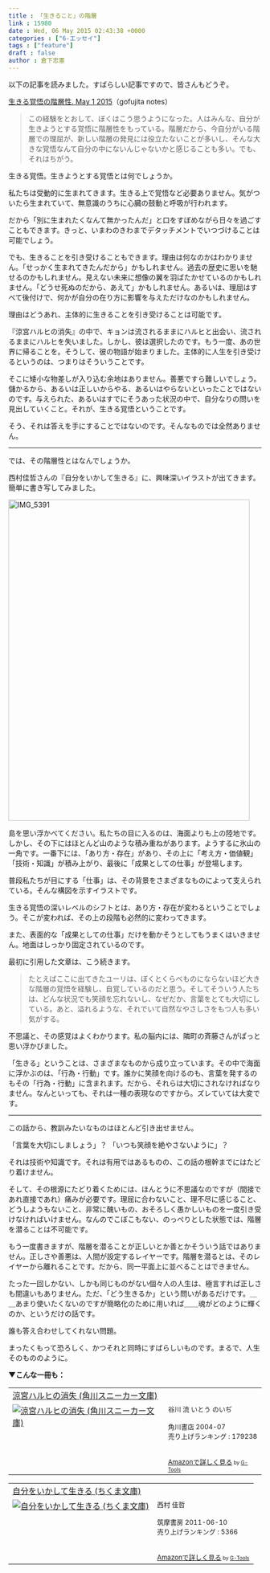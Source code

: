 ```yaml
---
title : 「生きること」の階層
link : 15980
date : Wed, 06 May 2015 02:43:38 +0000
categories : ["6-エッセイ"]
tags : ["feature"]
draft : false
author : 倉下忠憲
---
```


以下の記事を読みました。すばらしい記事ですので、皆さんもどうぞ。

<a href="http://gofujita.net/notes_alchan.html" target="_blank">生きる覚悟の階層性. May 1 2015</a>（gofujita notes）

<blockquote>この経験をとおして、ぼくはこう思うようになった。人はみんな、自分が生きようとする覚悟に階層性をもっている。階層だから、今自分がいる階層での理屈が、新しい階層の発見には役立たないことが多いし、そんな大きな覚悟なんて自分の中にないんじゃないかと感じることも多い。でも、それはちがう。</blockquote>

生きる覚悟。生きようとする覚悟とは何でしょうか。

私たちは受動的に生まれてきます。生きる上で覚悟など必要ありません。気がついたら生まれていて、無意識のうちに心臓の鼓動と呼吸が行われます。

だから「別に生まれたくなんて無かったんだ」と口をすぼめながら日々を過ごすこともできます。きっと、いまわのきわまでデタッチメントでいつづけることは可能でしょう。

でも、生きることを引き受けることもできます。理由は何なのかはわかりません。「せっかく生まれてきたんだから」かもしれません。過去の歴史に思いを馳せるのかもしれません。見えない未来に想像の翼を羽ばたかせているのかもしれません。「どうせ死ぬのだから、あえて」かもしれません。あるいは、理屈はすべて後付けで、何かが自分の在り方に影響を与えただけなのかもしれません。

理由はどうあれ、主体的に生きることを引き受けることは可能です。

『涼宮ハルヒの消失』の中で、キョンは流されるままにハルヒと出会い、流されるままにハルヒを失いました。しかし、彼は選択したのです。もう一度、あの世界に帰ることを。そうして、彼の物語が始まりました。主体的に人生を引き受けるというのは、つまりはそういうことです。

そこに矮小な物差しが入り込む余地はありません。善悪ですら難しいでしょう。儲かるから、あるいは正しいからやる、あるいはやらないといったことではないのです。与えられた、あるいはすでにそうあった状況の中で、自分なりの問いを見出していくこと。それが、生きる覚悟ということです。

そう、それは答えを手にすることではないのです。そんなものでは全然ありません。

<hr />

では、その階層性とはなんでしょうか。

西村佳哲さんの『自分をいかして生きる』に、興味深いイラストが出てきます。簡単に書き写してみました。

<a href="https://rashita.net/blog/wp-content/uploads/2015/05/IMG_5391.jpg"><img src="https://rashita.net/blog/wp-content/uploads/2015/05/IMG_5391.jpg" alt="IMG_5391" width="480" height="640" class="alignnone size-full wp-image-15981" /></a>

島を思い浮かべてください。私たちの目に入るのは、海面よりも上の陸地です。しかし、その下にはほとんど山のような積み重ねがあります。ようするに氷山の一角です。一番下には、「あり方・存在」があり、その上に「考え方・価値観」「技術・知識」が積み上がり、最後に「成果としての仕事」が登場します。

普段私たちが目にする「仕事」は、その背景をさまざまなものによって支えられている。そんな構図を示すイラストです。

生きる覚悟の深いレベルのシフトとは、あり方・存在が変わるということでしょう。そこが変われば、その上の段階も必然的に変わってきます。

また、表面的な「成果としての仕事」だけを動かそうとしてもうまくはいきません。地面はしっかり固定されているのです。

最初に引用した文章は、こう続きます。

<blockquote>たとえばここに出てきたユーリは、ぼくとくらべものにならないほど大きな階層の覚悟を経験し、自覚しているのだと思う。そしてそういう人たちは、どんな状況でも笑顔を忘れないし、なぜだか、言葉をとても大切にしている。あと、溢れるような、それでいて自然なやさしさをもつ人も多い気がする。</blockquote>

不思議と、その感覚はよくわかります。私の脳内には、隣町の斉藤さんがぱっと思い浮かびました。

「生きる」ということは、さまざまなものから成り立っています。その中で海面に浮かぶのは、「行為・行動」です。誰かに笑顔を向けるのも、言葉を発するのもその「行為・行動」に含まれます。だから、それらは大切にされなければなりません。なんといっても、それは一種の表現なのですから。ズレていては大変です。

<hr />

この話から、教訓みたいなものはほとんど引き出せません。

「言葉を大切にしましょう」？
「いつも笑顔を絶やさないように」？

それは技術や知識です。それは有用ではあるものの、この話の根幹までにはたどり着けません。

そして、その根源にたどり着くためには、ほんとうに不思議なのですが（間接であれ直接であれ）痛みが必要です。理屈に合わないこと、理不尽に感じること、どうしようもないこと、非常に醜いもの、おそろしく愚かしいものを一度引き受けなければいけません。なんのでこぼこもない、のっぺりとした状態では、階層を潜ることは不可能です。

もう一度書きますが、階層を潜ることが正しいとか善とかそういう話ではありません。正しさや善悪は、人間が設定するレイヤーです。階層を潜るとは、そのレイヤーから離れることです。だから、同一平面上に並べることはできません。

たった一回しかない、しかも同じものがない個々人の人生は、極言すれば正しさも間違いもありません。ただ、「どう生きるか」という問いがあるだけです。＿＿あまり使いたくないのですが簡略化のために用いれば＿＿魂がどのように輝くのか、というだけの話です。

誰も答え合わせしてくれない問題。

まったくもって恐ろしく、かつそれと同時にすばらしいものです。まるで、人生そのもののように。

<strong>▼こんな一冊も：</strong>

<table  border="0" cellpadding="5"><tr><td colspan="2"><a href="http://www.amazon.co.jp/%E6%B6%BC%E5%AE%AE%E3%83%8F%E3%83%AB%E3%83%92%E3%81%AE%E6%B6%88%E5%A4%B1-%E8%A7%92%E5%B7%9D%E3%82%B9%E3%83%8B%E3%83%BC%E3%82%AB%E3%83%BC%E6%96%87%E5%BA%AB-%E8%B0%B7%E5%B7%9D-%E6%B5%81/dp/4044292043%3FSubscriptionId%3D15SMZCTB9V8NGR2TW082%26tag%3Drashita1000-22%26linkCode%3Dxm2%26camp%3D2025%26creative%3D165953%26creativeASIN%3D4044292043" target="_blank">涼宮ハルヒの消失 (角川スニーカー文庫)</a><img src="http://www.assoc-amazon.jp/e/ir?t=rashita1000-22&l=ur2&o=9" width="1" height="1" style="border: none;" alt="" /></td></tr><tr><td valign="top"><a href="http://www.amazon.co.jp/%E6%B6%BC%E5%AE%AE%E3%83%8F%E3%83%AB%E3%83%92%E3%81%AE%E6%B6%88%E5%A4%B1-%E8%A7%92%E5%B7%9D%E3%82%B9%E3%83%8B%E3%83%BC%E3%82%AB%E3%83%BC%E6%96%87%E5%BA%AB-%E8%B0%B7%E5%B7%9D-%E6%B5%81/dp/4044292043%3FSubscriptionId%3D15SMZCTB9V8NGR2TW082%26tag%3Drashita1000-22%26linkCode%3Dxm2%26camp%3D2025%26creative%3D165953%26creativeASIN%3D4044292043" target="_blank"><img src="http://ecx.images-amazon.com/images/I/51xQDemuC0L._SL160_.jpg" border="0" alt="涼宮ハルヒの消失 (角川スニーカー文庫)" /></a></td><td valign="top"><font size="-1">谷川 流 いとう のいぢ <br /><br />角川書店  2004-07<br />売り上げランキング : 179238<br /><br /><br /><a href="http://www.amazon.co.jp/%E6%B6%BC%E5%AE%AE%E3%83%8F%E3%83%AB%E3%83%92%E3%81%AE%E6%B6%88%E5%A4%B1-%E8%A7%92%E5%B7%9D%E3%82%B9%E3%83%8B%E3%83%BC%E3%82%AB%E3%83%BC%E6%96%87%E5%BA%AB-%E8%B0%B7%E5%B7%9D-%E6%B5%81/dp/4044292043%3FSubscriptionId%3D15SMZCTB9V8NGR2TW082%26tag%3Drashita1000-22%26linkCode%3Dxm2%26camp%3D2025%26creative%3D165953%26creativeASIN%3D4044292043" target="_blank">Amazonで詳しく見る</a></font><font size="-2"> by <a href="http://www.goodpic.com/mt/aws/index.html" >G-Tools</a></font></td></tr></table>

<table  border="0" cellpadding="5"><tr><td colspan="2"><a href="http://www.amazon.co.jp/%E8%87%AA%E5%88%86%E3%82%92%E3%81%84%E3%81%8B%E3%81%97%E3%81%A6%E7%94%9F%E3%81%8D%E3%82%8B-%E3%81%A1%E3%81%8F%E3%81%BE%E6%96%87%E5%BA%AB-%E8%A5%BF%E6%9D%91-%E4%BD%B3%E5%93%B2/dp/4480428410%3FSubscriptionId%3D15SMZCTB9V8NGR2TW082%26tag%3Drashita1000-22%26linkCode%3Dxm2%26camp%3D2025%26creative%3D165953%26creativeASIN%3D4480428410" target="_blank">自分をいかして生きる (ちくま文庫)</a><img src="http://www.assoc-amazon.jp/e/ir?t=rashita1000-22&l=ur2&o=9" width="1" height="1" style="border: none;" alt="" /></td></tr><tr><td valign="top"><a href="http://www.amazon.co.jp/%E8%87%AA%E5%88%86%E3%82%92%E3%81%84%E3%81%8B%E3%81%97%E3%81%A6%E7%94%9F%E3%81%8D%E3%82%8B-%E3%81%A1%E3%81%8F%E3%81%BE%E6%96%87%E5%BA%AB-%E8%A5%BF%E6%9D%91-%E4%BD%B3%E5%93%B2/dp/4480428410%3FSubscriptionId%3D15SMZCTB9V8NGR2TW082%26tag%3Drashita1000-22%26linkCode%3Dxm2%26camp%3D2025%26creative%3D165953%26creativeASIN%3D4480428410" target="_blank"><img src="http://ecx.images-amazon.com/images/I/41GScPU5enL._SL160_.jpg" border="0" alt="自分をいかして生きる (ちくま文庫)" /></a></td><td valign="top"><font size="-1">西村 佳哲 <br /><br />筑摩書房  2011-06-10<br />売り上げランキング : 5366<br /><br /><br /><a href="http://www.amazon.co.jp/%E8%87%AA%E5%88%86%E3%82%92%E3%81%84%E3%81%8B%E3%81%97%E3%81%A6%E7%94%9F%E3%81%8D%E3%82%8B-%E3%81%A1%E3%81%8F%E3%81%BE%E6%96%87%E5%BA%AB-%E8%A5%BF%E6%9D%91-%E4%BD%B3%E5%93%B2/dp/4480428410%3FSubscriptionId%3D15SMZCTB9V8NGR2TW082%26tag%3Drashita1000-22%26linkCode%3Dxm2%26camp%3D2025%26creative%3D165953%26creativeASIN%3D4480428410" target="_blank">Amazonで詳しく見る</a></font><font size="-2"> by <a href="http://www.goodpic.com/mt/aws/index.html" >G-Tools</a></font></td></tr></table>
